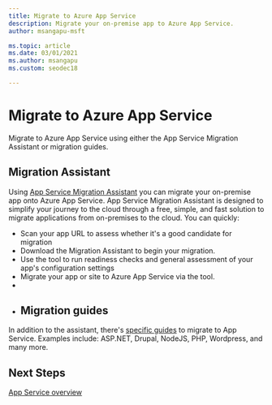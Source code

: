 ```yaml
---
title: Migrate to Azure App Service
description: Migrate your on-premise app to Azure App Service.
author: msangapu-msft

ms.topic: article
ms.date: 03/01/2021
ms.author: msangapu
ms.custom: seodec18

---
```

# Migrate to Azure App Service

Migrate to Azure App Service using either the App Service Migration Assistant or migration guides.

## Migration Assistant

Using [App Service Migration Assistant](https://azure.microsoft.com/services/app-service/migration-assistant/) you can migrate your on-premise app onto Azure App Service. App Service Migration Assistant is designed to simplify your journey to the cloud through a free, simple, and fast solution to migrate applications from on-premises to the cloud. You can quickly:

- Scan your app URL to assess whether it's a good candidate for migration
- Download the Migration Assistant to begin your migration.
- Use the tool to run readiness checks and general assessment of your app's configuration settings
- Migrate your app or site to Azure App Service via the tool.
- 
- ## Migration guides

In addition to the assistant, there's [specific guides](https://github.com/Azure/App-Service-Migration-Assistant/tree/master/MigrationDocs) to migrate to App Service. Examples include: ASP.NET, Drupal, NodeJS, PHP, Wordpress, and many more.

## Next Steps
[App Service overview](overview)
